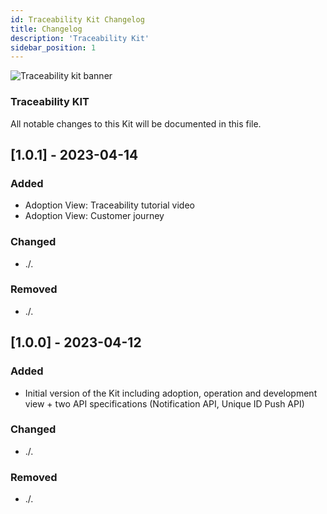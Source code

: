 ```yaml
---
id: Traceability Kit Changelog
title: Changelog
description: 'Traceability Kit'
sidebar_position: 1
---
```


![Traceability kit banner](@site/static/img/doc-traceability_header-minified.png)

### Traceability KIT

All notable changes to this Kit will be documented in this file.

## [1.0.1] - 2023-04-14

<h3>Added</h3>

- Adoption View: Traceability tutorial video
- Adoption View: Customer journey

<h3>Changed</h3>

- ./.

<h3>Removed</h3>

- ./.

## [1.0.0] - 2023-04-12

<h3>Added</h3>

- Initial version of the Kit including adoption, operation and development view + two API specifications (Notification API, Unique ID Push API)

<h3>Changed</h3>

- ./.

<h3>Removed</h3>

- ./.
